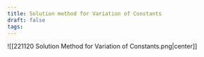 ```yaml
---
title: Solution method for Variation of Constants
draft: false
tags:
---
```

  
![[221120 Solution Method for Variation of Constants.png|center]]






